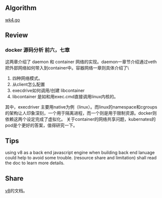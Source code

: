 ## Algorithm

[wk4.go](wk4.go)

## Review
### docker 源码分析 前六，七章
这两章介绍了 daemon 和 container 网络的实现。daemon一章节介绍通过veth把外部网络如何带入到container中。容器网络一章则具体介绍了\
1. 四种网络模式。
2. 从client怎么配置
3. execdrive如何调用/创建 libcontainer
4. libcontainer 是如和用exec.cmd直接调用linux内核的。

其中，execdriver 主要用native为例（linux）。而linux的namespace和cgroups的架构让人印象深刻，一个用于隔离进程，而一个则是用于限制资源。docker则依赖这两个设定完成了虚拟化。
关于container的网络共享问题，kubernates的pod是个更好的答案，值得研究一下。

## Tips
using v8 as a back end javascript engine when building back end lanuage could help to avoid some trouble. (resource share and limitation) shall read the doc to learn more details.

## Share
[v8](https://v8.dev/docs)的文档。
